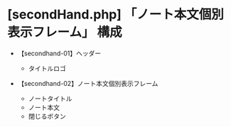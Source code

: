 # [secondHand.php] 「ノート本文個別表示フレーム」 構成

- 【secondhand-01】ヘッダー

  - タイトルロゴ

- 【secondhand-02】ノート本文個別表示フレーム

  - ノートタイトル
  - ノート本文
  - 閉じるボタン
